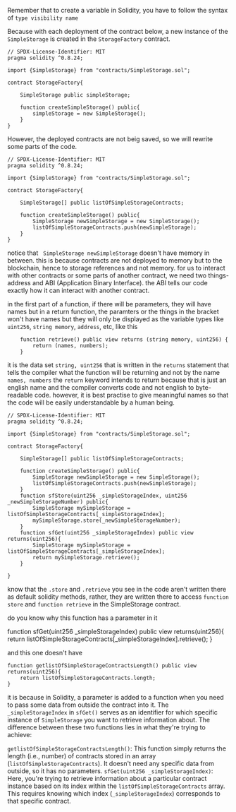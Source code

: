 Remember that to create a variable in Solidity, you have to follow the syntax of 
`type visibility name`

Because with each deployment of the contract below, a new instance of the `SimpleStorage` is created in the `StorageFactory` contract.
```
// SPDX-License-Identifier: MIT
pragma solidity ^0.8.24;

import {SimpleStorage} from "contracts/SimpleStorage.sol";

contract StorageFactory{

    SimpleStorage public simpleStorage;

    function createSimpleStorage() public{
        simpleStorage = new SimpleStorage();
    }
}
```
However, the deployed contracts are not beig saved, so we will rewrite some parts of the code.
```
// SPDX-License-Identifier: MIT
pragma solidity ^0.8.24;

import {SimpleStorage} from "contracts/SimpleStorage.sol";

contract StorageFactory{

    SimpleStorage[] public listOfSimpleStorageContracts;

    function createSimpleStorage() public{
        SimpleStorage newSimpleStorage = new SimpleStorage();
        listOfSimpleStorageContracts.push(newSimpleStorage);
    }
}
```
notice that ` SimpleStorage newSimpleStorage` doesn't have memory in between. this is because contracts are not deployed to memory but to the blockchain, hence to storage references and not memory.
for us to interact with other contracts or some parts of another contract, we need two things- address and ABI (Application Binary Interface). the ABI tells our code exactly how it can interact with another contract. 


in the first part of a function, if there will be parameters, they will have names but in a return function, the paramters or the things in the bracket won't have names but they will only be displayed as the variable types like `uint256`, `string memory`, `address`, etc, like this
```
    function retrieve() public view returns (string memory, uint256) {
        return (names, numbers);
    }
```

it is the data set `string, uint256` that is written in the `returns` statement that tells the compiler what the function will be returning and not by the name `names, numbers` the `return` keyword intends to return because that is just an english name and the compiler converts code and not english to byte-readable code. however, it is best practise to give meaningful names so that the code will be easily understandable by a human being.
```
// SPDX-License-Identifier: MIT
pragma solidity ^0.8.24;

import {SimpleStorage} from "contracts/SimpleStorage.sol";

contract StorageFactory{

    SimpleStorage[] public listOfSimpleStorageContracts;

    function createSimpleStorage() public{
        SimpleStorage newSimpleStorage = new SimpleStorage();
        listOfSimpleStorageContracts.push(newSimpleStorage);
    }
    function sfStore(uint256 _simpleStorageIndex, uint256 _newSimpleStorageNumber) public{
        SimpleStorage mySimpleStorage = listOfSimpleStorageContracts[_simpleStorageIndex];
        mySimpleStorage.store(_newSimpleStorageNumber);
    }
    function sfGet(uint256 _simpleStorageIndex) public view returns(uint256){
        SimpleStorage mySimpleStorage = listOfSimpleStorageContracts[_simpleStorageIndex];
        return mySimpleStorage.retrieve();
    }
    
}
```
know that the `.store` and `.retrieve` you see in the code aren't written there as default solidity methods, rather, they are written there to access `function store` and `function retrieve` in the SimpleStorage contract.

do you know why this function has a parameter in it

function sfGet(uint256 _simpleStorageIndex) public view returns(uint256){
        return listOfSimpleStorageContracts[_simpleStorageIndex].retrieve();
    }

and this one doesn't have

    function getlistOfSimpleStorageContractsLength() public view returns(uint256){
        return listOfSimpleStorageContracts.length;
    }
it is because in Solidity, a parameter is added to a function when you need to pass some data from outside the contract into it. The `_simpleStorageIndex` in `sfGet()` serves as an identifier for which specific instance of `SimpleStorage` you want to retrieve information about.
The difference between these two functions lies in what they're trying to achieve:

`getlistOfSimpleStorageContractsLength()`: This function simply returns the length (i.e., number) of contracts stored in an array (`listOfSimpleStorageContracts`). It doesn't need any specific data from outside, so it has no parameters.
`sfGet(uint256 _simpleStorageIndex)`: Here, you're trying to retrieve information about a particular contract instance based on its index within the `listOfSimpleStorageContracts` array. This requires knowing which index (`_simpleStorageIndex`) corresponds to that specific contract.
